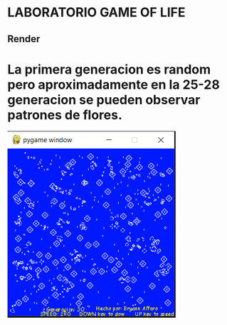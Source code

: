 # LABORATORIO GAME OF LIFE

## Render
# La primera generacion es random pero aproximadamente en la 25-28 generacion se pueden observar patrones de flores.
![alt text](https://github.com/bryannalfaro/Lab4-Graficas/blob/main/game.png?raw=true)

